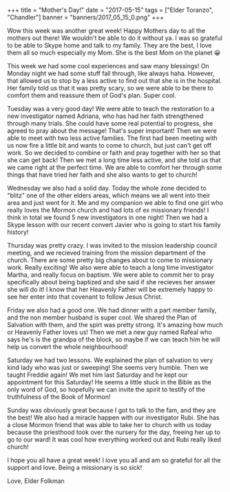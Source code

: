 +++
title = "Mother's Day!"
date = "2017-05-15"
tags = ["Elder Toranzo", "Chandler"]
banner = "banners/2017_05_15_0.png"
+++

Wow this week was another great week! Happy Mothers day to all the
mothers out there! We wouldn't be able to do it without ya. I was so
grateful to be able to Skype home and talk to my family. They are the
best, I love them all so much especially my Mom. She is the best Mom
on the planet 😀

This week we had some cool experiences and saw many blessings! On
Monday night we had some stuff fall through, like always haha.
However, that allowed us to stop by a less active to find out that she
is in the hospital. Her family told us that it was pretty scary, so we
were able to be there to comfort them and reassure them of God's plan.
Super cool.

Tuesday was a very good day! We were able to teach the restoration to
a new investigator named Adriana, who has had her faith strengthened
through many trials. She could have some real potential to progress,
she agreed to pray about the message! That's super important! Then we
were able to meet with two less active families. The first had been
meeting with us now fire a little bit and wants to come to church, but
just can't get off work. So we decided to combine or faith and pray
together with her so that she can get back! Then we met a long time
less active, and she told us that we came right at the perfect time.
We are able to comfort her through some things that have tried her
faith and she also wants to get to church!

Wednesday we also had a solid day. Today the whole zone decided to
"blitz" one of the other elders areas, which means we all went into
their area and just went for it. Me and my companion we able to find
one girl who really loves the Mormon church and had lots of ex
missionary friends! I think in total we found 5 new investigators in
one night! Then we had a Skype lesson with our recent convert Javier
who is going to start his family history!

Thursday was pretty crazy. I was invited to the mission leadership
council meeting, and we recieved training from the mission department
of the church. There are some pretty big changes about to come to
missionary work. Really exciting! We also were able to teach a long
time investigator Martha, and really focus on baptism. We were able to
commit her to pray specifically about being baptized and she said if
she recieves her answer she will do it! I know that her Heavenly
Father will be extremely happy to see her enter into that covenant to
follow Jesus Christ.

Friday we also had a good one. We had dinner with a part member
family, and the non member husband is super cool. We shared the Plan
of Salvation with them, and the spirt was pretty strong. It's amazing
how much or Heavenly Father loves us! Then we met a new guy named
Rafeal who says he's is the grandpa of the block, so maybe if we can
teach him he will help us convert the whole neighbourhood!

Saturday we had two lessons. We explained the plan of salvation to
very kind lady who was just or sweeping! She seems very humble. Then
we taught Freddie again! We met him last Saturday and he kept our
appointment for this Saturday! He seems a little stuck in the Bible as
the only word of God, so hopefully we can invite the spirit to testify
of the truthfulness of the Book of Mormon!

Sunday was obviously great because I got to talk to the fam, and they
are the best! We also had a miracle happen with our investigator Rubi.
She has a close Mormon friend that was able to take her to church with
us today because the priesthood took over the nursery for the day,
freeing her up to go to our ward! It was cool how everything worked
out and Rubi really liked church!


I hope you all have a great week! I love you all and am so grateful
for all the support and love. Being a missionary is so sick!

Love,
Elder Folkman